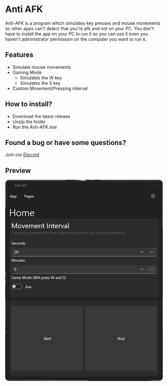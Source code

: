 # Anti AFK
Anti-AFK is a program which simulates key presses and mouse movements so other apps can't detect that you're afk and not on your PC. 
You don't have to install the app on your PC to run it so you can use it even you haven't administrator permission on the computer you want to run it.

## Features
- Simulate mouse movements
- Gaming Mode
   - Simulates the W key
   - Simulates the S key
- Custom Movement/Pressing interval

## How to install?

- Download the latest release
- Unzip the folder
- Run the Anti-AFK.exe

## Found a bug or have some questions?
Join our [Discord](https://discord.gg/9VSEt26ngV)

## Preview

<img src="anti-afk-preview-2.png" style="border-radius: 12px;">
